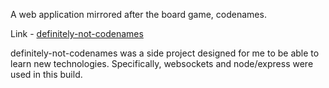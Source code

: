 A web application mirrored after the board game, codenames.

Link - [definitely-not-codenames](http://not-codenames.herokuapp.com)

definitely-not-codenames was a side project designed for me to be able to learn new technologies.  Specifically, websockets and node/express were used in this build.  
